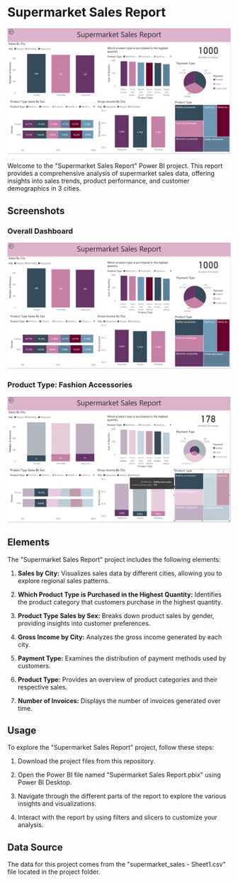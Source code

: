 # Supermarket Sales Report

![Overall Dashboard](overall-dashboard.png)

Welcome to the "Supermarket Sales Report" Power BI project. This report provides a comprehensive analysis of supermarket sales data, offering insights into sales trends, product performance, and customer demographics in 3 cities.

## Screenshots

### Overall Dashboard

![Overall Dashboard](overall-dashboard.png)

### Product Type: Fashion Accessories

![Product Type: Fashion Accessories](product-type-fashion.png)

## Elements

The "Supermarket Sales Report" project includes the following elements:

1. **Sales by City:** Visualizes sales data by different cities, allowing you to explore regional sales patterns.

2. **Which Product Type is Purchased in the Highest Quantity:** Identifies the product category that customers purchase in the highest quantity.

3. **Product Type Sales by Sex:** Breaks down product sales by gender, providing insights into customer preferences.

4. **Gross Income by City:** Analyzes the gross income generated by each city.

5. **Payment Type:** Examines the distribution of payment methods used by customers.

6. **Product Type:** Provides an overview of product categories and their respective sales.

7. **Number of Invoices:** Displays the number of invoices generated over time.

## Usage

To explore the "Supermarket Sales Report" project, follow these steps:

1. Download the project files from this repository.

2. Open the Power BI file named "Supermarket Sales Report.pbix" using Power BI Desktop.

3. Navigate through the different parts of the report to explore the various insights and visualizations.

4. Interact with the report by using filters and slicers to customize your analysis.

## Data Source

The data for this project comes from the "supermarket_sales - Sheet1.csv" file located in the project folder.
